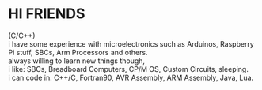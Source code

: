 # HI FRIENDS 
(C/C++)  
i have some experience with microelectronics such as Arduinos, Raspberry Pi stuff, SBCs, Arm Processors and others.  
always willing to learn new things though,   
i like: SBCs, Breadboard Computers, CP/M OS, Custom Circuits, sleeping.  
i can code in: C++/C, Fortran90, AVR Assembly, ARM Assembly, Java, Lua.  



